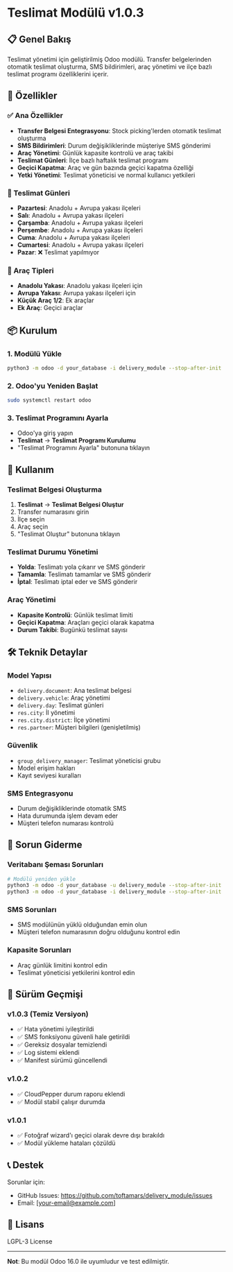 # Teslimat Modülü v1.0.3

## 📋 Genel Bakış

Teslimat yönetimi için geliştirilmiş Odoo modülü. Transfer belgelerinden otomatik teslimat oluşturma, SMS bildirimleri, araç yönetimi ve ilçe bazlı teslimat programı özelliklerini içerir.

## 🚀 Özellikler

### ✅ Ana Özellikler
- **Transfer Belgesi Entegrasyonu**: Stock picking'lerden otomatik teslimat oluşturma
- **SMS Bildirimleri**: Durum değişikliklerinde müşteriye SMS gönderimi
- **Araç Yönetimi**: Günlük kapasite kontrolü ve araç takibi
- **Teslimat Günleri**: İlçe bazlı haftalık teslimat programı
- **Geçici Kapatma**: Araç ve gün bazında geçici kapatma özelliği
- **Yetki Yönetimi**: Teslimat yöneticisi ve normal kullanıcı yetkileri

### 📅 Teslimat Günleri
- **Pazartesi**: Anadolu + Avrupa yakası ilçeleri
- **Salı**: Anadolu + Avrupa yakası ilçeleri
- **Çarşamba**: Anadolu + Avrupa yakası ilçeleri
- **Perşembe**: Anadolu + Avrupa yakası ilçeleri
- **Cuma**: Anadolu + Avrupa yakası ilçeleri
- **Cumartesi**: Anadolu + Avrupa yakası ilçeleri
- **Pazar**: ❌ Teslimat yapılmıyor

### 🚗 Araç Tipleri
- **Anadolu Yakası**: Anadolu yakası ilçeleri için
- **Avrupa Yakası**: Avrupa yakası ilçeleri için
- **Küçük Araç 1/2**: Ek araçlar
- **Ek Araç**: Geçici araçlar

## 📦 Kurulum

### 1. Modülü Yükle
```bash
python3 -m odoo -d your_database -i delivery_module --stop-after-init
```

### 2. Odoo'yu Yeniden Başlat
```bash
sudo systemctl restart odoo
```

### 3. Teslimat Programını Ayarla
- Odoo'ya giriş yapın
- **Teslimat** → **Teslimat Programı Kurulumu**
- "Teslimat Programını Ayarla" butonuna tıklayın

## 🔧 Kullanım

### Teslimat Belgesi Oluşturma
1. **Teslimat** → **Teslimat Belgesi Oluştur**
2. Transfer numarasını girin
3. İlçe seçin
4. Araç seçin
5. "Teslimat Oluştur" butonuna tıklayın

### Teslimat Durumu Yönetimi
- **Yolda**: Teslimatı yola çıkarır ve SMS gönderir
- **Tamamla**: Teslimatı tamamlar ve SMS gönderir
- **İptal**: Teslimatı iptal eder ve SMS gönderir

### Araç Yönetimi
- **Kapasite Kontrolü**: Günlük teslimat limiti
- **Geçici Kapatma**: Araçları geçici olarak kapatma
- **Durum Takibi**: Bugünkü teslimat sayısı

## 🛠️ Teknik Detaylar

### Model Yapısı
- `delivery.document`: Ana teslimat belgesi
- `delivery.vehicle`: Araç yönetimi
- `delivery.day`: Teslimat günleri
- `res.city`: İl yönetimi
- `res.city.district`: İlçe yönetimi
- `res.partner`: Müşteri bilgileri (genişletilmiş)

### Güvenlik
- `group_delivery_manager`: Teslimat yöneticisi grubu
- Model erişim hakları
- Kayıt seviyesi kuralları

### SMS Entegrasyonu
- Durum değişikliklerinde otomatik SMS
- Hata durumunda işlem devam eder
- Müşteri telefon numarası kontrolü

## 🐛 Sorun Giderme

### Veritabanı Şeması Sorunları
```bash
# Modülü yeniden yükle
python3 -m odoo -d your_database -u delivery_module --stop-after-init
python3 -m odoo -d your_database -i delivery_module --stop-after-init
```

### SMS Sorunları
- SMS modülünün yüklü olduğundan emin olun
- Müşteri telefon numarasının doğru olduğunu kontrol edin

### Kapasite Sorunları
- Araç günlük limitini kontrol edin
- Teslimat yöneticisi yetkilerini kontrol edin

## 📝 Sürüm Geçmişi

### v1.0.3 (Temiz Versiyon)
- ✅ Hata yönetimi iyileştirildi
- ✅ SMS fonksiyonu güvenli hale getirildi
- ✅ Gereksiz dosyalar temizlendi
- ✅ Log sistemi eklendi
- ✅ Manifest sürümü güncellendi

### v1.0.2
- ✅ CloudPepper durum raporu eklendi
- ✅ Modül stabil çalışır durumda

### v1.0.1
- ✅ Fotoğraf wizard'ı geçici olarak devre dışı bırakıldı
- ✅ Modül yükleme hataları çözüldü

## 📞 Destek

Sorunlar için:
- GitHub Issues: https://github.com/toftamars/delivery_module/issues
- Email: [your-email@example.com]

## 📄 Lisans

LGPL-3 License

---

**Not**: Bu modül Odoo 16.0 ile uyumludur ve test edilmiştir.
